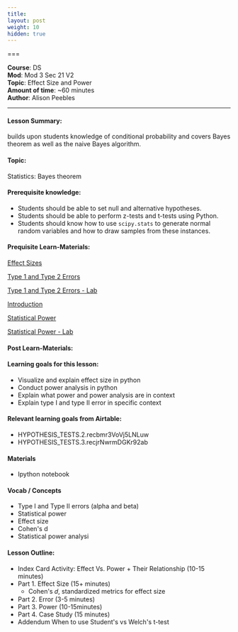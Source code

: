 ```yaml
---
title: 
layout: post
weight: 10
hidden: true
---
```


===


**Course**: DS   <br/>
**Mod**: Mod 3 Sec 21 V2         <br/>
**Topic**:  Effect Size and Power  <br/>
**Amount of time**: ~60 minutes <br/>
**Author**: Alison Peebles


***

#### Lesson Summary:
builds upon students knowledge of conditional probability and covers Bayes theorem as well as the naive Bayes algorithm. 

#### Topic:

Statistics: Bayes theorem


#### Prerequisite knowledge:

* Students should be able to set null and alternative hypotheses. 
* Students should be able to perform z-tests and t-tests using Python.
* Students should know how to use `scipy.stats` to generate normal random variables and how to draw samples from these instances.

#### Prequisite Learn-Materials:

[Effect Sizes](https://github.com/learn-co-curriculum/dsc-effect-sizes)

[Type 1 and Type 2 Errors](https://github.com/learn-co-curriculum/dsc-type-1-and-2-error)

[Type 1 and Type 2 Errors - Lab](https://github.com/learn-co-curriculum/dsc-type-1-and-2-error-lab)

[Introduction](https://github.com/learn-co-curriculum/dsc-statistical-power-anova-introduction)

[Statistical Power](https://github.com/learn-co-curriculum/dsc-statistical-power)

[Statistical Power - Lab](https://github.com/learn-co-curriculum/dsc-statistical-power-lab)


#### Post Learn-Materials:



#### Learning goals for this lesson:


* Visualize and explain effect size in python
* Conduct power analysis in python
* Explain what power and power analysis are in context
* Explain type I and type II error in specific context


#### Relevant learning goals from Airtable: 

* HYPOTHESIS_TESTS.2.recbmr3VoVj5LNLuw
* HYPOTHESIS_TESTS.3.recjrNwrmDGKr92ab


#### Materials
- Ipython notebook

#### Vocab / Concepts 

* Type I and Type II errors (alpha and beta)
* Statistical power
* Effect size
* Cohen's d
* Statistical power analysi

#### Lesson Outline:

* Index Card Activity: Effect Vs. Power + Their Relationship (10-15 minutes)
* Part 1. Effect Size (15+ minutes)
	* Cohen's 𝑑, standardized metrics for effect size
* Part 2. Error (3-5 minutes)
* Part 3. Power (10-15minutes)
* Part 4. Case Study (15 minutes)
* Addendum
	When to use Student's vs Welch's t-test